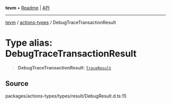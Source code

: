 **tevm** • [Readme](../../README.md) \| [API](../../modules.md)

***

[tevm](../../README.md) / [actions-types](../README.md) / DebugTraceTransactionResult

# Type alias: DebugTraceTransactionResult

> **DebugTraceTransactionResult**: [`TraceResult`](../../index/type-aliases/TraceResult.md)

## Source

packages/actions-types/types/result/DebugResult.d.ts:15
